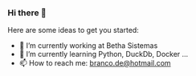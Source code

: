 ### Hi there 👋

Here are some ideas to get you started:

- 🔭 I’m currently working at Betha Sistemas
- 🌱 I’m currently learning Python, DuckDb, Docker ...
- 📫 How to reach me: branco.de@hotmail.com

